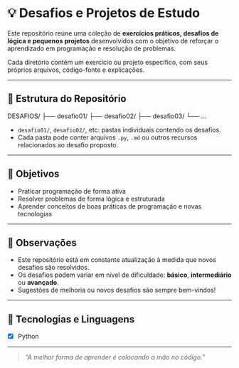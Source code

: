 # 💡 Desafios e Projetos de Estudo

Este repositório reúne uma coleção de **exercícios práticos, desafios de lógica e pequenos projetos** desenvolvidos com o objetivo de reforçar o aprendizado em programação e resolução de problemas.

Cada diretório contém um exercício ou projeto específico, com seus próprios arquivos, código-fonte e explicações.

---

## 📁 Estrutura do Repositório

DESAFIOS/
├── desafio01/
├── desafio02/
├── desafio03/
└── ...

- `desafio01/`, `desafio02/`, etc: pastas individuais contendo os desafios.
- Cada pasta pode conter arquivos `.py`, `.md` ou outros recursos relacionados ao desafio proposto.

---

## 🚀 Objetivos

- Praticar programação de forma ativa
- Resolver problemas de forma lógica e estruturada
- Aprender conceitos de boas práticas de programação e novas tecnologias

---

## 📌 Observações

- Este repositório está em constante atualização à medida que novos desafios são resolvidos.
- Os desafios podem variar em nível de dificuldade: **básico**, **intermediário** ou **avançado**.
- Sugestões de melhoria ou novos desafios são sempre bem-vindos!

---

## 🧠 Tecnologias e Linguagens

- [x] Python

---

> _"A melhor forma de aprender é colocando a mão no código."_

